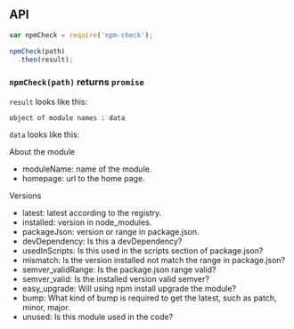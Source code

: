 ## API

```js
var npmCheck = require('npm-check');

npmCheck(path)
  .then(result);
```

### `npmCheck(path)` returns `promise`

`result` looks like this:

`object of module names : data`

`data` looks like this:

About the module

* moduleName: name of the module.
* homepage: url to the home page.

Versions

* latest: latest according to the registry.
* installed: version in node_modules.
* packageJson: version or range in package.json.
* devDependency: Is this a devDependency?
* usedInScripts: Is this used in the scripts section of package.json?
* mismatch: Is the version installed not match the range in package.json?
* semver_validRange: Is the package.json range valid?
* semver_valid: Is the installed version valid semver?
* easy_upgrade: Will using npm install upgrade the module?
* bump: What kind of bump is required to get the latest, such as patch, minor, major.
* unused: Is this module used in the code?